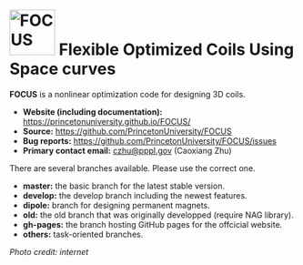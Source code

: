 # <img alt="FOCUS" src="https://princetonuniversity.github.io/FOCUS/logo.png" height="80"> Flexible Optimized Coils Using Space curves

**FOCUS** is a nonlinear optimization code for designing 3D coils. 

- **Website (including documentation):** https://princetonuniversity.github.io/FOCUS/
- **Source:** https://github.com/PrincetonUniversity/FOCUS
- **Bug reports:** https://github.com/PrincetonUniversity/FOCUS/issues
- **Primary contact email:** czhu@pppl.gov (Caoxiang Zhu)

There are several branches available. Please use the correct one.

- **master:** the basic branch for the latest stable version.
- **develop:** the develop branch including the newest features.
- **dipole:** branch for designing permanent magnets.
- **old:** the old branch that was originally developped (require NAG library).
- **gh-pages:** the branch hosting GitHub pages for the offcicial website.
- **others:** task-oriented branches.


*Photo credit: internet*

